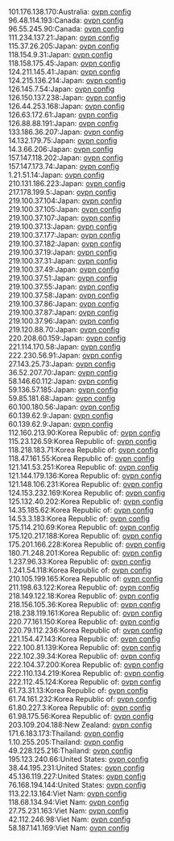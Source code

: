 101.176.138.170:Australia: [ovpn config](vpn/101_176_138_170.ovpn)  
96.48.114.193:Canada: [ovpn config](vpn/96_48_114_193.ovpn)  
96.55.245.90:Canada: [ovpn config](vpn/96_55_245_90.ovpn)  
111.234.137.21:Japan: [ovpn config](vpn/111_234_137_21.ovpn)  
115.37.26.205:Japan: [ovpn config](vpn/115_37_26_205.ovpn)  
118.154.9.31:Japan: [ovpn config](vpn/118_154_9_31.ovpn)  
118.158.175.45:Japan: [ovpn config](vpn/118_158_175_45.ovpn)  
124.211.145.41:Japan: [ovpn config](vpn/124_211_145_41.ovpn)  
124.215.136.214:Japan: [ovpn config](vpn/124_215_136_214.ovpn)  
126.145.7.54:Japan: [ovpn config](vpn/126_145_7_54.ovpn)  
126.150.137.238:Japan: [ovpn config](vpn/126_150_137_238.ovpn)  
126.44.253.168:Japan: [ovpn config](vpn/126_44_253_168.ovpn)  
126.63.172.61:Japan: [ovpn config](vpn/126_63_172_61.ovpn)  
126.88.88.191:Japan: [ovpn config](vpn/126_88_88_191.ovpn)  
133.186.36.207:Japan: [ovpn config](vpn/133_186_36_207.ovpn)  
14.132.179.75:Japan: [ovpn config](vpn/14_132_179_75.ovpn)  
14.3.66.206:Japan: [ovpn config](vpn/14_3_66_206.ovpn)  
157.147.118.202:Japan: [ovpn config](vpn/157_147_118_202.ovpn)  
157.147.173.74:Japan: [ovpn config](vpn/157_147_173_74.ovpn)  
1.21.51.14:Japan: [ovpn config](vpn/1_21_51_14.ovpn)  
210.131.186.223:Japan: [ovpn config](vpn/210_131_186_223.ovpn)  
217.178.199.5:Japan: [ovpn config](vpn/217_178_199_5.ovpn)  
219.100.37.104:Japan: [ovpn config](vpn/219_100_37_104.ovpn)  
219.100.37.105:Japan: [ovpn config](vpn/219_100_37_105.ovpn)  
219.100.37.107:Japan: [ovpn config](vpn/219_100_37_107.ovpn)  
219.100.37.13:Japan: [ovpn config](vpn/219_100_37_13.ovpn)  
219.100.37.177:Japan: [ovpn config](vpn/219_100_37_177.ovpn)  
219.100.37.182:Japan: [ovpn config](vpn/219_100_37_182.ovpn)  
219.100.37.19:Japan: [ovpn config](vpn/219_100_37_19.ovpn)  
219.100.37.31:Japan: [ovpn config](vpn/219_100_37_31.ovpn)  
219.100.37.49:Japan: [ovpn config](vpn/219_100_37_49.ovpn)  
219.100.37.51:Japan: [ovpn config](vpn/219_100_37_51.ovpn)  
219.100.37.55:Japan: [ovpn config](vpn/219_100_37_55.ovpn)  
219.100.37.58:Japan: [ovpn config](vpn/219_100_37_58.ovpn)  
219.100.37.86:Japan: [ovpn config](vpn/219_100_37_86.ovpn)  
219.100.37.87:Japan: [ovpn config](vpn/219_100_37_87.ovpn)  
219.100.37.96:Japan: [ovpn config](vpn/219_100_37_96.ovpn)  
219.120.88.70:Japan: [ovpn config](vpn/219_120_88_70.ovpn)  
220.208.60.159:Japan: [ovpn config](vpn/220_208_60_159.ovpn)  
221.114.170.58:Japan: [ovpn config](vpn/221_114_170_58.ovpn)  
222.230.56.91:Japan: [ovpn config](vpn/222_230_56_91.ovpn)  
27.143.25.73:Japan: [ovpn config](vpn/27_143_25_73.ovpn)  
36.52.207.70:Japan: [ovpn config](vpn/36_52_207_70.ovpn)  
58.146.60.112:Japan: [ovpn config](vpn/58_146_60_112.ovpn)  
59.136.57.185:Japan: [ovpn config](vpn/59_136_57_185.ovpn)  
59.85.181.68:Japan: [ovpn config](vpn/59_85_181_68.ovpn)  
60.100.180.56:Japan: [ovpn config](vpn/60_100_180_56.ovpn)  
60.139.62.9:Japan: [ovpn config](vpn/60_139_62_9.ovpn)  
60.139.62.9:Japan: [ovpn config](vpn/60_139_62_9.ovpn)  
112.160.213.90:Korea Republic of: [ovpn config](vpn/112_160_213_90.ovpn)  
115.23.126.59:Korea Republic of: [ovpn config](vpn/115_23_126_59.ovpn)  
118.218.183.71:Korea Republic of: [ovpn config](vpn/118_218_183_71.ovpn)  
118.47.161.55:Korea Republic of: [ovpn config](vpn/118_47_161_55.ovpn)  
121.141.53.251:Korea Republic of: [ovpn config](vpn/121_141_53_251.ovpn)  
121.144.179.136:Korea Republic of: [ovpn config](vpn/121_144_179_136.ovpn)  
121.148.106.231:Korea Republic of: [ovpn config](vpn/121_148_106_231.ovpn)  
124.153.232.169:Korea Republic of: [ovpn config](vpn/124_153_232_169.ovpn)  
125.132.40.202:Korea Republic of: [ovpn config](vpn/125_132_40_202.ovpn)  
14.35.185.62:Korea Republic of: [ovpn config](vpn/14_35_185_62.ovpn)  
14.53.3.183:Korea Republic of: [ovpn config](vpn/14_53_3_183.ovpn)  
175.114.210.69:Korea Republic of: [ovpn config](vpn/175_114_210_69.ovpn)  
175.120.217.188:Korea Republic of: [ovpn config](vpn/175_120_217_188.ovpn)  
175.201.166.228:Korea Republic of: [ovpn config](vpn/175_201_166_228.ovpn)  
180.71.248.201:Korea Republic of: [ovpn config](vpn/180_71_248_201.ovpn)  
1.237.96.33:Korea Republic of: [ovpn config](vpn/1_237_96_33.ovpn)  
1.241.54.118:Korea Republic of: [ovpn config](vpn/1_241_54_118.ovpn)  
210.105.199.165:Korea Republic of: [ovpn config](vpn/210_105_199_165.ovpn)  
211.198.63.122:Korea Republic of: [ovpn config](vpn/211_198_63_122.ovpn)  
218.149.122.18:Korea Republic of: [ovpn config](vpn/218_149_122_18.ovpn)  
218.156.105.36:Korea Republic of: [ovpn config](vpn/218_156_105_36.ovpn)  
218.238.119.161:Korea Republic of: [ovpn config](vpn/218_238_119_161.ovpn)  
220.77.161.150:Korea Republic of: [ovpn config](vpn/220_77_161_150.ovpn)  
220.79.112.236:Korea Republic of: [ovpn config](vpn/220_79_112_236.ovpn)  
221.154.47.143:Korea Republic of: [ovpn config](vpn/221_154_47_143.ovpn)  
222.100.81.139:Korea Republic of: [ovpn config](vpn/222_100_81_139.ovpn)  
222.102.39.34:Korea Republic of: [ovpn config](vpn/222_102_39_34.ovpn)  
222.104.37.200:Korea Republic of: [ovpn config](vpn/222_104_37_200.ovpn)  
222.110.134.219:Korea Republic of: [ovpn config](vpn/222_110_134_219.ovpn)  
222.112.45.124:Korea Republic of: [ovpn config](vpn/222_112_45_124.ovpn)  
61.73.31.13:Korea Republic of: [ovpn config](vpn/61_73_31_13.ovpn)  
61.74.161.232:Korea Republic of: [ovpn config](vpn/61_74_161_232.ovpn)  
61.80.227.3:Korea Republic of: [ovpn config](vpn/61_80_227_3.ovpn)  
61.98.175.56:Korea Republic of: [ovpn config](vpn/61_98_175_56.ovpn)  
203.109.204.188:New Zealand: [ovpn config](vpn/203_109_204_188.ovpn)  
171.6.183.173:Thailand: [ovpn config](vpn/171_6_183_173.ovpn)  
1.10.255.205:Thailand: [ovpn config](vpn/1_10_255_205.ovpn)  
49.228.125.216:Thailand: [ovpn config](vpn/49_228_125_216.ovpn)  
195.123.240.66:United States: [ovpn config](vpn/195_123_240_66.ovpn)  
38.44.195.231:United States: [ovpn config](vpn/38_44_195_231.ovpn)  
45.136.119.227:United States: [ovpn config](vpn/45_136_119_227.ovpn)  
76.168.194.144:United States: [ovpn config](vpn/76_168_194_144.ovpn)  
113.22.13.164:Viet Nam: [ovpn config](vpn/113_22_13_164.ovpn)  
118.68.134.94:Viet Nam: [ovpn config](vpn/118_68_134_94.ovpn)  
27.75.231.163:Viet Nam: [ovpn config](vpn/27_75_231_163.ovpn)  
42.112.246.98:Viet Nam: [ovpn config](vpn/42_112_246_98.ovpn)  
58.187.141.169:Viet Nam: [ovpn config](vpn/58_187_141_169.ovpn)  
